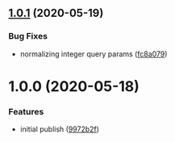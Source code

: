 ## [1.0.1](https://github.com/hvpaiva/filter-utils/compare/v1.0.0...v1.0.1) (2020-05-19)


### Bug Fixes

* normalizing integer query params ([fc8a079](https://github.com/hvpaiva/filter-utils/commit/fc8a079e6b1f0f5e9325b464c2645c1d9ca2a5f8))

# 1.0.0 (2020-05-18)


### Features

* initial publish ([9972b2f](https://github.com/hvpaiva/filter-utils/commit/9972b2f3a3a05dff91c3b0a342108f164af8ec73))
